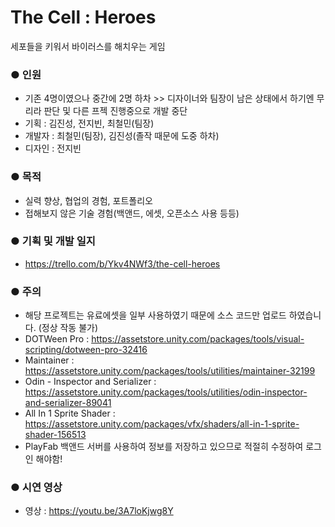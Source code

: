 # The Cell : Heroes
세포들을 키워서 바이러스를 해치우는 게임

### ● 인원
 * 기존 4명이였으나 중간에 2명 하차 >> 디자이너와 팀장이 남은 상태에서 하기엔 무리라 판단 및 다른 프젝 진행중으로 개발 중단
 * 기획 : 김진성, 전지빈, 최철민(팀장)
 * 개발자 : 최철민(팀장), 김진성(졸작 때문에 도중 하차)
 * 디자인 : 전지빈

### ● 목적
 * 실력 향상, 협업의 경험, 포트폴리오
 * 접해보지 않은 기술 경험(백앤드, 에셋, 오픈소스 사용 등등)
 
### ● 기획 및 개발 일지 
 * https://trello.com/b/Ykv4NWf3/the-cell-heroes

### ● 주의
 * 해당 프로젝트는 유료에셋을 일부 사용하였기 때문에 소스 코드만 업로드 하였습니다. (정상 작동 불가)
  * DOTWeen Pro : https://assetstore.unity.com/packages/tools/visual-scripting/dotween-pro-32416
  * Maintainer : https://assetstore.unity.com/packages/tools/utilities/maintainer-32199
  * Odin - Inspector and Serializer : https://assetstore.unity.com/packages/tools/utilities/odin-inspector-and-serializer-89041
  * All In 1 Sprite Shader : https://assetstore.unity.com/packages/vfx/shaders/all-in-1-sprite-shader-156513
 * PlayFab 백앤드 서버를 사용하여 정보를 저장하고 있으므로 적절히 수정하여 로그인 해야함!

### ● 시연 영상
 * 영상 : https://youtu.be/3A7loKjwg8Y
